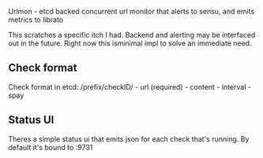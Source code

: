 Urlmon - etcd backed concurrent url monitor that alerts to sensu, and emits metrics to librato

This scratches a specific itch I had.  Backend and alerting may be interfaced out in the future. Right now this isminimal impl to solve an immediate need.

## Check format
Check format in etcd:
    /prefix/checkID/
      - url   (required)
      - content
      - interval 
      - spay   


## Status UI
Theres a simple status ui that emits json for each check that's running. By default it's bound to :9731

   

  
